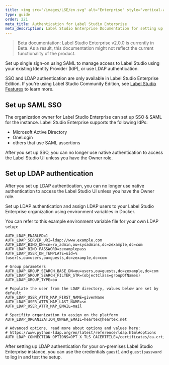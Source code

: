 ```yaml
---
title: <img src="/images/LSE/en.svg" alt="Enterprise" style="vertical-align:middle"/> Set up authentication for Label Studio
type: guide
order: 221
meta_title: Authentication for Label Studio Enterprise
meta_description: Label Studio Enterprise Documentation for setting up SSO and LDAP authentication for your data labeling, machine learning, and data science projects.
---
```


> Beta documentation: Label Studio Enterprise v2.0.0 is currently in Beta. As a result, this documentation might not reflect the current functionality of the product.

Set up single sign-on using SAML to manage access to Label Studio using your existing Identity Provider (IdP), or use LDAP authentication.

<div class="enterprise"><p>
SSO and LDAP authentication are only available in Label Studio Enterprise Edition. If you're using Label Studio Community Edition, see <a href="label_studio_compare.html">Label Studio Features</a> to learn more.
</p></div>

## Set up SAML SSO

The organization owner for Label Studio Enterprise can set up SSO & SAML for the instance. Label Studio Enterprise supports the following IdPs:
- Microsoft Active Directory
- OneLogin
- others that use SAML assertions

After you set up SSO, you can no longer use native authentication to access the Label Studio UI unless you have the Owner role. 

## Set up LDAP authentication 

After you set up LDAP authentication, you can no longer use native authentication to access the Label Studio UI unless you have the Owner role. 

Set up LDAP authentication and assign LDAP users to your Label Studio Enterprise organization using environment variables in Docker.

You can refer to this example environment variable file for your own LDAP setup:
```
AUTH_LDAP_ENABLED=1
AUTH_LDAP_SERVER_URI=ldap://www.example.com
AUTH_LDAP_BIND_DN=cn=ro_admin,ou=sysadmins,dc=zexample,dc=com
AUTH_LDAP_BIND_PASSWORD=zexamplepass
AUTH_LDAP_USER_DN_TEMPLATE=uid=%(user)s,ou=users,ou=guests,dc=zexample,dc=com

# Group parameters
AUTH_LDAP_GROUP_SEARCH_BASE_DN=ou=users,ou=guests,dc=zexample,dc=com
AUTH_LDAP_GROUP_SEARCH_FILTER_STR=(objectClass=groupOfNames)
AUTH_LDAP_GROUP_TYPE=ou

# Populate the user from the LDAP directory, values below are set by default 
AUTH_LDAP_USER_ATTR_MAP_FIRST_NAME=givenName
AUTH_LDAP_USER_ATTR_MAP_LAST_NAME=sn
AUTH_LDAP_USER_ATTR_MAP_EMAIL=mail

# Specifity organization to assign on the platform 
AUTH_LDAP_ORGANIZATION_OWNER_EMAIL=heartex@heartex.net

# Advanced options, read more about options and values here: 
# https://www.python-ldap.org/en/latest/reference/ldap.html#options
AUTH_LDAP_CONNECTION_OPTIONS=OPT_X_TLS_CACERTFILE=/certificates/ca.crt;OPT_X_TLS_REQUIRE_CERT=OPT_X_TLS_DEMAND
```

After setting up LDAP authentication for your on-premises Label Studio Enterprise instance, you can use the credentials `guest1` and `guest1password` to log in and test the setup. 


